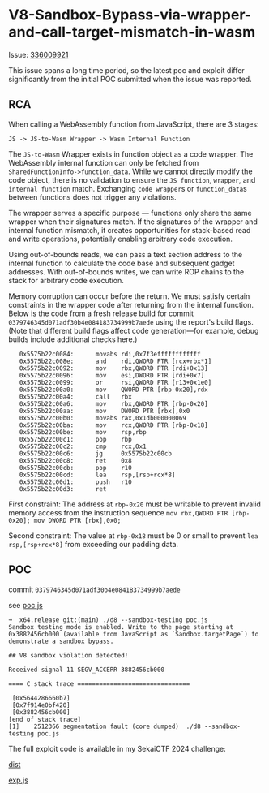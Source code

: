 # V8-Sandbox-Bypass-via-wrapper-and-call-target-mismatch-in-wasm

Issue: [336009921](https://issues.chromium.org/issues/336009921)

This issue spans a long time period, so the latest poc and exploit differ significantly from the initial POC submitted when the issue was reported.

## RCA

When calling a WebAssembly function from JavaScript, there are 3 stages:

```
JS -> JS-to-Wasm Wrapper -> Wasm Internal Function
```

The `JS-to-Wasm` Wrapper exists in function object as a code wrapper. The WebAssembly internal function can only be fetched from `SharedFunctionInfo->function_data`. While we cannot directly modify the code object, there is no validation to ensure the `JS function`, `wrapper`, and `internal function` match. Exchanging `code wrapper`s or `function_data`s between functions does not trigger any violations.

The wrapper serves a specific purpose — functions only share the same wrapper when their signatures match. If the signatures of the wrapper and internal function mismatch, it creates opportunities for stack-based read and write operations, potentially enabling arbitrary code execution.

Using out-of-bounds reads, we can pass a text section address to the internal function to calculate the code base and subsequent gadget addresses. With out-of-bounds writes, we can write ROP chains to the stack for arbitrary code execution.

Memory corruption can occur before the return. We must satisfy certain constraints in the wrapper code after returning from the internal function. Below is the code from a fresh release build for commit `0379746345d071adf30b4e084183734999b7aede` using the report's build flags. (Note that different build flags affect code generation—for example, debug builds include additional checks here.)

```
   0x5575b22c0084:      movabs rdi,0x7f3effffffffffff
   0x5575b22c008e:      and    rdi,QWORD PTR [rcx+rbx*1]
   0x5575b22c0092:      mov    rbx,QWORD PTR [rdi+0x13]
   0x5575b22c0096:      mov    esi,DWORD PTR [rdi+0x7]
   0x5575b22c0099:      or     rsi,QWORD PTR [r13+0x1e0]
   0x5575b22c00a0:      mov    QWORD PTR [rbp-0x20],rdx
   0x5575b22c00a4:      call   rbx
   0x5575b22c00a6:      mov    rbx,QWORD PTR [rbp-0x20]
   0x5575b22c00aa:      mov    DWORD PTR [rbx],0x0
   0x5575b22c00b0:      movabs rax,0x1db000000069
   0x5575b22c00ba:      mov    rcx,QWORD PTR [rbp-0x18]
   0x5575b22c00be:      mov    rsp,rbp
   0x5575b22c00c1:      pop    rbp
   0x5575b22c00c2:      cmp    rcx,0x1
   0x5575b22c00c6:      jg     0x5575b22c00cb
   0x5575b22c00c8:      ret    0x8
   0x5575b22c00cb:      pop    r10
   0x5575b22c00cd:      lea    rsp,[rsp+rcx*8]
   0x5575b22c00d1:      push   r10
   0x5575b22c00d3:      ret
```

First constraint: The address at `rbp-0x20` must be writable to prevent invalid memory access from the instruction sequence `mov rbx,QWORD PTR [rbp-0x20]; mov DWORD PTR [rbx],0x0;`

Second constraint: The value at `rbp-0x18` must be 0 or small to prevent `lea rsp,[rsp+rcx*8]` from exceeding our padding data.

## POC

commit `0379746345d071adf30b4e084183734999b7aede`

see [poc.js](poc.js)

```
➜  x64.release git:(main) ./d8 --sandbox-testing poc.js
Sandbox testing mode is enabled. Write to the page starting at 0x3882456cb000 (available from JavaScript as `Sandbox.targetPage`) to demonstrate a sandbox bypass.

## V8 sandbox violation detected!

Received signal 11 SEGV_ACCERR 3882456cb000

==== C stack trace ===============================

 [0x5644286660b7]
 [0x7f914e0bf420]
 [0x3882456cb000]
[end of stack trace]
[1]    2512366 segmentation fault (core dumped)  ./d8 --sandbox-testing poc.js
```

The full exploit code is available in my SekaiCTF 2024 challenge:

[dist](https://github.com/project-sekai-ctf/sekaictf-2024/tree/main/pwn/context-reducer)

[exp.js](https://github.com/rycbar77/writeups/blob/master/2024/sekaictf/ContextReducer/exp.js)
